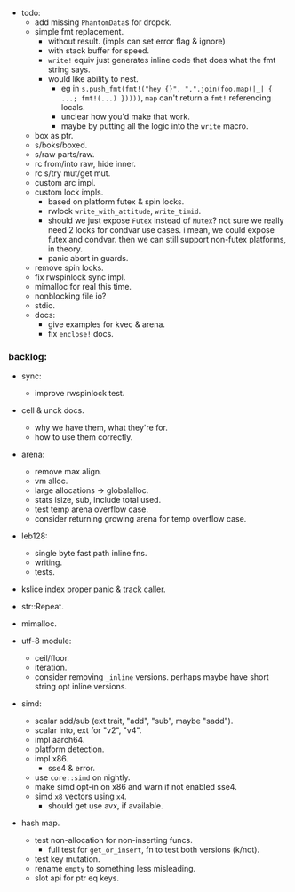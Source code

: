
- todo:
    - add missing `PhantomData`s for dropck.
    - simple fmt replacement.
        - without result. (impls can set error flag & ignore)
        - with stack buffer for speed.
        - `write!` equiv just generates inline code that does what the fmt string says.
        - would like ability to nest.
            - eg in `s.push_fmt(fmt!("hey {}", ",".join(foo.map(|_| { ...; fmt!(...) }))))`,
              `map` can't return a `fmt!` referencing locals.
            - unclear how you'd make that work.
            - maybe by putting all the logic into the `write` macro.
    - box as ptr.
    - s/boks/boxed.
    - s/raw parts/raw.
    - rc from/into raw, hide inner.
    - rc s/try mut/get mut.
    - custom arc impl.
    - custom lock impls.
        - based on platform futex & spin locks.
        - rwlock `write_with_attitude`, `write_timid`.
        - should we just expose `Futex` instead of `Mutex`?
          not sure we really need 2 locks for condvar use cases.
          i mean, we could expose futex and condvar. then we can still
          support non-futex platforms, in theory.
        - panic abort in guards.
    - remove spin locks.
    - fix rwspinlock sync impl.
    - mimalloc for real this time.
    - nonblocking file io?
    - stdio.
    - docs:
        - give examples for kvec & arena.
        - fix `enclose!` docs.


### backlog:

- sync:
    - improve rwspinlock test.

- cell & unck docs.
    - why we have them, what they're for.
    - how to use them correctly.

- arena:
    - remove max align.
    - vm alloc.
    - large allocations -> globalalloc.
    - stats isize, sub, include total used.
    - test temp arena overflow case.
    - consider returning growing arena for temp overflow case.

- leb128:
    - single byte fast path inline fns.
    - writing.
    - tests.

- kslice index proper panic & track caller.

- str::Repeat.

- mimalloc.

- utf-8 module:
    - ceil/floor.
    - iteration.
    - consider removing `_inline` versions.
      perhaps maybe have short string opt inline versions.

- simd:
    - scalar add/sub (ext trait, "add", "sub", maybe "sadd").
    - scalar into, ext for "v2", "v4".
    - impl aarch64.
    - platform detection.
    - impl x86.
        - sse4 & error.
    - use `core::simd` on nightly.
    - make simd opt-in on x86 and warn if not enabled sse4.
    - simd `x8` vectors using `x4`.
        - should get use avx, if available.

- hash map.
    - test non-allocation for non-inserting funcs.
        - full test for `get_or_insert`, fn to test both versions (k/not).
    - test key mutation.
    - rename `empty` to something less misleading.
    - slot api for ptr eq keys.


